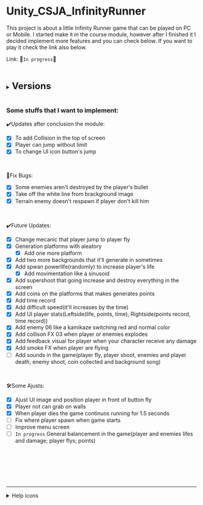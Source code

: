 # Unity_CSJA_InfinityRunner

This project is about a little Infinity Runner game that can be played on PC or Mobile. I started make it in the course module, however after I finished it I decided implement more features and you can check below. If you want to play it check the link also below.

Link: 🚧`In progress`🚧

<br>
<br>

<details>
    <summary><strong><font size = "5">Versions</font></strong></summary>

    1️⃣v1.8.0
    ♻️BGParallax old was removed.
    ✔️Add difficult speed(it'll increases by the time). It's configured as 15% the increase for each transition of scenario.
    ✔️Terrain enemy doesn't respawn if player don't kill him


    1️⃣v1.7.0
    ♻️Readme refactored
    ✔️Add two(three) more backgrounds that it'll generate in sometimes(parallax effect code was re-created)


    1️⃣v1.6.0
    ♻️Readme refactored
    ✔️Add coins on the platforms that makes generates points
    ✔️Add time record
    ✔️Add UI player stats(Leftside(life, points, time), Rightside(points record, time record))


    1️⃣v1.5.0
    ✔️Add supershoot that going increase and destroy everything in the screen


    1️⃣v1.4.0
    ✔️Platform being randomly generated
    ✔️One more platform added


    1️⃣v1.3.0
    ♻️Readme refactored
    ✔️Add feedback visual for player when your character receive any damage
    ✔️Add smoke FX when player are flying
    ✔️Add enemy 06 like a kamikaze switching red and normal color
    ✔️Add spwan powerlife(randomly) to increase player's life
        ✔️Add movimentation like a sinusoid


    1️⃣v1.2.0
    ✔️Add collison FX 03 when player or enemies explodes
    🚧Add enemy 06 like a kamikaze switching red and normal color
    🚧Add feedback visual for player when your character receive any damage

    🛠️When player dies the game continuos running for 1.5 seconds
    🚧General balancement in the game


    1️⃣v1.1.1
    🐛Readme Fixed


    1️⃣v1.1.0
    ✔️Change mecanic that player jump to player fly
    🚧Add enemy 06 like a kamikaze switching red and normal color

    🐛Some enemies aren't destroyed by the player's bullet
    🐛Take off the white line from brackground image

    🛠️Ajust UI image and position player in front of button fly
    🛠️Player not can grab on walls
    🚧General balancement in the game


    1️⃣v1.0.0
    ✔️Collision added in the top of screen
    ✔️Player can jump without limit
    ✔️UI icon button's jump changed


    0️⃣v0.0.0
    ✔️Repository created
    ✔️Game created, initial of project: player, parallax scenario, 2 enemies, fly button and shoot button, just first step about creation project.

</details>

<br>

### Some stuffs that I want to implement:

✔️Updates after conclusion the module:

- [x] To add Collision in the top of screen
- [x] Player can jump without limit
- [x] To change UI icon button's jump

<br>

🐛Fix Bugs:<br>

- [x] Some enemies aren't destroyed by the player's bullet
- [x] Take off the white line from brackground image
- [x] Terrain enemy doesn't respawn if player don't kill him

<br>

✔️Future Updates:<br>

- [x] Change mecanic that player jump to player fly
- [x] Generation platforms with aleatory
  - [x] Add one more platform
- [x] Add two more backgrounds that it'll generate in sometimes
- [x] Add spwan powerlife(randomly) to increase player's life
  - [x] Add movimentation like a sinusoid
- [x] Add supershoot that going increase and destroy everything in the screen
- [x] Add coins on the platforms that makes generates points
- [x] Add time record
- [x] Add difficult speed(it'll increases by the time)
- [x] Add UI player stats(Leftside(life, points, time), Rightside(points record, time record))
- [x] Add enemy 06 like a kamikaze switching red and normal color
- [x] Add collison FX 03 when player or enemies explodes
- [x] Add feedback visual for player when your character receive any damage
- [x] Add smoke FX when player are flying
- [ ] Add sounds in the game(player fly, player shoot, enemies and player death, enemy shoot, coin collected and background song)

<br>

🛠️Some Ajusts:<br>

- [x] Ajust UI image and position player in front of button fly
- [x] Player not can grab on walls
- [x] When player dies the game continuos running for 1.5 seconds
- [ ] Fix where player spawn when game starts
- [ ] Improve menu screen
- [ ] `In progress` General balancement in the game(player and enemies lifes and damage; player flys; points)

<br><br><br><br><br>

---

<details>
<summary>Help icons</summary>
⚙️✔️🐛🛠️🚧♻️
</details>
